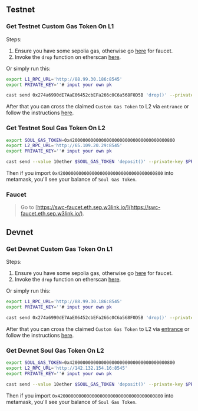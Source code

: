 ## Testnet


### Get Testnet Custom Gas Token On L1


Steps:

1. Ensure you have some sepolia gas, otherwise go [here](https://www.alchemy.com/faucets/ethereum-sepolia) for faucet.
2. Invoke the `drop` function on etherscan [here](https://sepolia.etherscan.io/address/0x274a6990dE7AaE06452cbEFa266c0C6a568F0D5B#writeContract).

Or simply run this:
```bash
export L1_RPC_URL='http://88.99.30.186:8545'
export PRIVATE_KEY=''# input your own pk

cast send 0x274a6990dE7AaE06452cbEFa266c0C6a568F0D5B 'drop()' --private-key $PRIVATE_KEY -r $L1_RPC_URL
```

After that you can cross the claimed `Custom Gas Token` to L2 via `entrance` or follow the instructions [here](https://github.com/ethereum-optimism/specs/discussions/140#discussioncomment-9426636).

### Get Testnet Soul Gas Token On L2

```bash
export SOUL_GAS_TOKEN=0x4200000000000000000000000000000000000800
export L2_RPC_URL='http://65.109.20.29:8545'
export PRIVATE_KEY=''# input your own pk

cast send --value 10ether $SOUL_GAS_TOKEN 'deposit()' --private-key $PRIVATE_KEY -r $L2_RPC_URL
```


Then if you import `0x4200000000000000000000000000000000000800` into metamask, you'll see your balance of `Soul Gas Token`.

### Faucet

>Go to [https://swc-faucet.eth.sep.w3link.io/](https://swc-faucet.eth.sep.w3link.io/).

## Devnet

### Get Devnet Custom Gas Token On L1


Steps:

1. Ensure you have some sepolia gas, otherwise go [here](https://www.alchemy.com/faucets/ethereum-sepolia) for faucet.
2. Invoke the `drop` function on etherscan [here](https://sepolia.etherscan.io/address/0x274a6990dE7AaE06452cbEFa266c0C6a568F0D5B#writeContract).

Or simply run this:
```bash
export L1_RPC_URL='http://88.99.30.186:8545'
export PRIVATE_KEY=''# input your own pk

cast send 0x274a6990dE7AaE06452cbEFa266c0C6a568F0D5B 'drop()' --private-key $PRIVATE_KEY -r $L1_RPC_URL
```

After that you can cross the claimed `Custom Gas Token` to L2 via [entrance](https://quarkchain-b1ac26e1bc5a3c1f.testnets.rollbridge.app/) or follow the instructions [here](https://github.com/ethereum-optimism/specs/discussions/140#discussioncomment-9426636).

### Get Devnet Soul Gas Token On L2

```bash
export SOUL_GAS_TOKEN=0x4200000000000000000000000000000000000800
export L2_RPC_URL='http://142.132.154.16:8545'
export PRIVATE_KEY=''# input your own pk

cast send --value 10ether $SOUL_GAS_TOKEN 'deposit()' --private-key $PRIVATE_KEY -r $L2_RPC_URL
```


Then if you import `0x4200000000000000000000000000000000000800` into metamask, you'll see your balance of `Soul Gas Token`.
